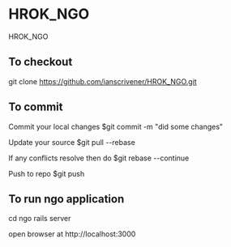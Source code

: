 HROK_NGO
===========
   
HROK_NGO 

To checkout
-----------

git clone https://github.com/ianscrivener/HROK_NGO.git

To commit
---------

Commit your local changes
$git commit -m "did some changes"

Update your source
$git pull --rebase

If any conflicts resolve then do
$git rebase --continue

Push to repo
$git push

To run ngo application
-----------------------

cd ngo
rails server

open browser at http://localhost:3000


